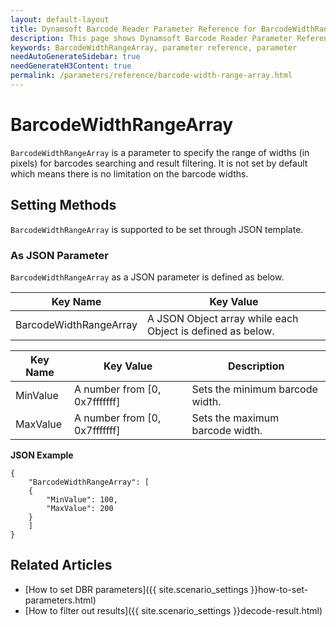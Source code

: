 ```yaml
---
layout: default-layout
title: Dynamsoft Barcode Reader Parameter Reference for BarcodeWidthRangeArray
description: This page shows Dynamsoft Barcode Reader Parameter Reference for BarcodeWidthRangeArray.
keywords: BarcodeWidthRangeArray, parameter reference, parameter
needAutoGenerateSidebar: true
needGenerateH3Content: true
permalink: /parameters/reference/barcode-width-range-array.html
---
```



# BarcodeWidthRangeArray 

`BarcodeWidthRangeArray` is a parameter to specify the range of widths (in pixels) for barcodes searching and result filtering. It is not set by default which means there is no limitation on the barcode widths.

    
## Setting Methods
`BarcodeWidthRangeArray` is supported to be set through JSON template.

### As JSON Parameter
`BarcodeWidthRangeArray` as a JSON parameter is defined as below.   

| Key Name | Key Value |
| -------- | --------- |
| BarcodeWidthRangeArray | A JSON Object array while each Object is defined as below. |

| Key Name | Key Value | Description |
| -------- | --------- | ----------- |
| MinValue | A number from [0, 0x7fffffff] | Sets the minimum barcode width.  |
| MaxValue | A number from [0, 0x7fffffff] | Sets the maximum barcode width. |


**JSON Example**   
```
{
    "BarcodeWidthRangeArray": [
    {
        "MinValue": 100,
        "MaxValue": 200
    }
    ]
}
```


<!--
## Impacts on Performance
### Speed
Enabling `BarcodeWidthRangeArray` for filtering may speed up the process.

### Read Rate
Enabling `BarcodeWidthRangeArray` to filter out results may reduce the Read Rate. 

### Accuracy
Enabling `BarcodeWidthRangeArray` to filter out results may improve the Accuracy.

-->
## Related Articles
- [How to set DBR parameters]({{ site.scenario_settings }}how-to-set-parameters.html)
- [How to filter out results]({{ site.scenario_settings }}decode-result.html)
